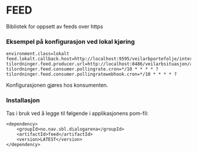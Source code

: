 # FEED

Bibliotek for oppsett av feeds over https

### Eksempel på konfigurasjon ved lokal kjøring

````
environment.class=lokalt
feed.lokalt.callback.host=http://localhost:9595/veilarbportefolje/internal/feed/callback
tilordninger.feed.producer.url=http://localhost:8486/veilarbsituasjon/api/feed/
tilordninger.feed.consumer.pollingrate.cron=*/10 * * * * ?
tilordninger.feed.consumer.pollingratewebhook.cron=*/10 * * * * ?
````

Konfigurasjonen gjøres hos konsumenten.

### Installasjon 

Tas i bruk ved å legge til følgende i applikasjonens pom-fil:

```
<dependency>
    <groupId>no.nav.sbl.dialogarena</groupId>
    <artifactId>feed</artifactId>
    <version>LATEST</version>
</dependency>
```